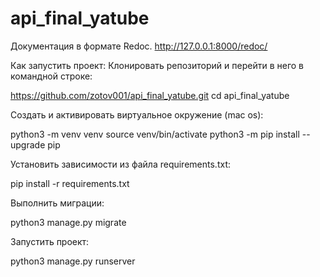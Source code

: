 # api_final_yatube

Документация в формате Redoc.
http://127.0.0.1:8000/redoc/

Как запустить проект:
Клонировать репозиторий и перейти в него в командной строке:

https://github.com/zotov001/api_final_yatube.git
cd api_final_yatube

Cоздать и активировать виртуальное окружение (mac os):

python3 -m venv venv
source venv/bin/activate
python3 -m pip install --upgrade pip

Установить зависимости из файла requirements.txt:

pip install -r requirements.txt

Выполнить миграции:

python3 manage.py migrate

Запустить проект:

python3 manage.py runserver